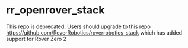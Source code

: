 # rr_openrover_stack
This repo is deprecated. Users should upgrade to this repo https://github.com/RoverRobotics/roverrobotics_stack which has added support for Rover Zero 2

